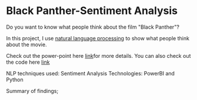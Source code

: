 # Black Panther-Sentiment Analysis 
Do you want to know what people think about the film "Black Panther"?

In this project, I use [natural language processing](Wikipedia) to show what people think about the movie.

Check out the power-point  here [link](https://github.com/rashidfuseini/Data-Analytics/blob/9c4efa56d79061290271d3def451d13e7fd9e316/AN%20ANALYSIS%20OF%20TWITTER%E2%80%99S%20PERCEPTION%20ABOUT%20BLACK%20PANTHER.pptx)for more details. You can also check out the code here [link](https://github.com/rashidfuseini/Data-Analytics/blob/149433182ca40ae8e29904567763f61865a9b39e/Black%20Panther.ipynb)

NLP techniques used: Sentiment Analysis
Technologies: PowerBI  and Python

Summary of findings;
